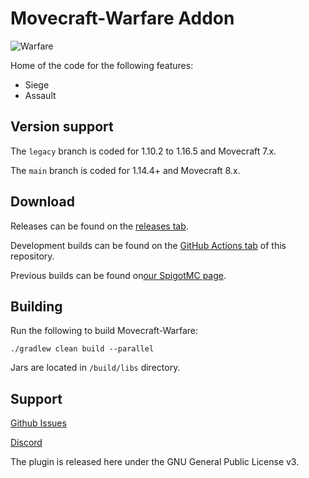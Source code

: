 # Movecraft-Warfare Addon
![Warfare](https://github.com/APDevTeam/Movecraft-Warfare/actions/workflows/gradle.yml/badge.svg)

Home of the code for the following features:
 - Siege
 - Assault

## Version support
The `legacy` branch is coded for 1.10.2 to 1.16.5 and Movecraft 7.x.

The `main` branch is coded for 1.14.4+ and Movecraft 8.x.

## Download
Releases can be found on the [releases tab](https://github.com/APDevTeam/Movecraft-Warfare/releases).

Development builds can be found on the [GitHub Actions tab](https://github.com/APDevTeam/Movecraft-Warfare/actions) of this repository.

Previous builds can be found on[our SpigotMC page](https://www.spigotmc.org/resources/movecraft-warfare.87359/).

## Building
Run the following to build Movecraft-Warfare:
```
./gradlew clean build --parallel
```
Jars are located in `/build/libs` directory.

## Support
[Github Issues](https://github.com/APDevTeam/Movecraft-Warfare/issues)

[Discord](http://bit.ly/JoinAP-Dev)

The plugin is released here under the GNU General Public License v3.
